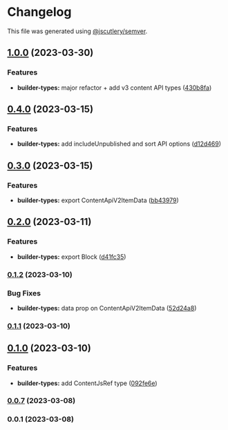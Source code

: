 # Changelog

This file was generated using [@jscutlery/semver](https://github.com/jscutlery/semver).

## [1.0.0](https://github.com/buildquick/buildquick/compare/builder-types-0.4.0...builder-types-1.0.0) (2023-03-30)


### Features

* **builder-types:** major refactor + add v3 content API types ([430b8fa](https://github.com/buildquick/buildquick/commit/430b8fa6e0fdc365b3c4de7a23b46ab62b9beaaa))

## [0.4.0](https://github.com/buildquick/buildquick/compare/builder-types-0.3.0...builder-types-0.4.0) (2023-03-15)


### Features

* **builder-types:** add includeUnpublished and sort API options ([d12d469](https://github.com/buildquick/buildquick/commit/d12d46983674233fd58c6b6c28c48c30036009e4))

## [0.3.0](https://github.com/buildquick/buildquick/compare/builder-types-0.2.0...builder-types-0.3.0) (2023-03-15)


### Features

* **builder-types:** export ContentApiV2ItemData ([bb43979](https://github.com/buildquick/buildquick/commit/bb4397961a732d6ee0c6c278950a28681a5642f2))

## [0.2.0](https://github.com/buildquick/buildquick/compare/builder-types-0.1.2...builder-types-0.2.0) (2023-03-11)


### Features

* **builder-types:** export Block ([d41fc35](https://github.com/buildquick/buildquick/commit/d41fc35172b1e0e4adbf7a0b9d64c9677ee78108))

### [0.1.2](https://github.com/buildquick/buildquick/compare/builder-types-0.1.1...builder-types-0.1.2) (2023-03-10)


### Bug Fixes

* **builder-types:** data prop on ContentApiV2ItemData ([52d24a8](https://github.com/buildquick/buildquick/commit/52d24a844c9b6cf43f51828f97befcaf8b5435ea))

### [0.1.1](https://github.com/buildquick/buildquick/compare/builder-types-0.1.0...builder-types-0.1.1) (2023-03-10)

## [0.1.0](https://github.com/buildquick/buildquick/compare/builder-types-0.0.7...builder-types-0.1.0) (2023-03-10)


### Features

* **builder-types:** add ContentJsRef type ([092fe6e](https://github.com/buildquick/buildquick/commit/092fe6ea9f2054b8e6a27ed6c695eabef23d038b))

### [0.0.7](https://github.com/buildquick/buildquick/compare/builder-types-0.0.6...builder-types-0.0.7) (2023-03-08)

### 0.0.1 (2023-03-08)
